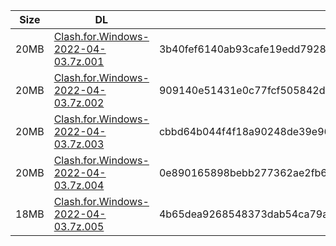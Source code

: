 |    Size   |     DL  | sha512sum |
|  ---  |  ---  |  ---  |
| 20MB | [Clash.for.Windows-2022-04-03.7z.001](https://cdn.jsdelivr.net/gh/appleians/cfw_m1@main/Clash.for.Windows-2022-04-03.7z.001) | 3b40fef6140ab93cafe19edd79281e1fa4d8d56afa1864a0cf60dc5de5e7fd1b8c136d0267463ed75567c9049717a9bd0ee6cba43e23ec905f115e5ad38f3d37 |
| 20MB | [Clash.for.Windows-2022-04-03.7z.002](https://cdn.jsdelivr.net/gh/appleians/cfw_m1@main/Clash.for.Windows-2022-04-03.7z.002) | 909140e51431e0c77fcf505842de9ad83ef2ddea1e1100084305e04fa7d3039162d2d776e0b409ddd8bb4d47d70905c5c5b345e9a097070b906b298c4d485355 |
| 20MB | [Clash.for.Windows-2022-04-03.7z.003](https://cdn.jsdelivr.net/gh/appleians/cfw_m1@main/Clash.for.Windows-2022-04-03.7z.003) | cbbd64b044f4f18a90248de39e96fb07295bacc87dcfb63934f977a4c4914d13ae8370f3328a87cb97c4710381252c4819333f63c2c49368ea535c5ee881704f |
| 20MB | [Clash.for.Windows-2022-04-03.7z.004](https://cdn.jsdelivr.net/gh/appleians/cfw_m1@main/Clash.for.Windows-2022-04-03.7z.004) | 0e890165898bebb277362ae2fb6f302f4958992048f12578b548ba551177a106b40d45b1c088661e677bfd4b179cfa17be1284eeb89de00bcc479ee3283049e2 |
| 18MB | [Clash.for.Windows-2022-04-03.7z.005](https://cdn.jsdelivr.net/gh/appleians/cfw_m1@main/Clash.for.Windows-2022-04-03.7z.005) | 4b65dea9268548373dab54ca79a634bf1d0c6194d53fea52d7fb0de70226d093399c88a81a9d3fbfed92f5e592cf3fcfef1e0ec1c69a61cc351990653ae07b25 |
